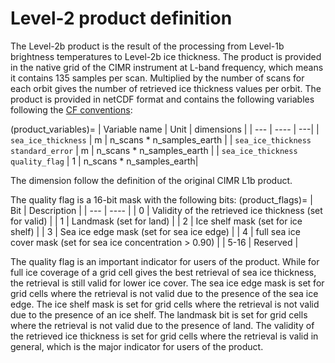 # Level-2 product definition

The Level-2b product is the result of the processing from Level-1b brightness
temperatures to Level-2b ice thickness. The product is provided in the native
grid of the CIMR instrument at L-band frequency, which means it contains 135
samples per scan. Multiplied by the number of scans for each orbit gives the
number of retrieved ice thickness values per orbit. The product is provided in netCDF format and contains the
following variables following the [CF conventions](http://cfconventions.org/):

(product_variables)=
| Variable name | Unit | dimensions |
| --- | ---- | ---| 
| `sea_ice_thickness` | m | n_scans * n_samples_earth |
| `sea_ice_thickness standard_error` | m | n_scans * n_samples_earth |
| `sea_ice_thickness quality_flag` | 1 | n_scans * n_samples_earth| 


The dimension follow the definition of the original CIMR L1b product.

The quality flag is a 16-bit mask with the following bits:
(product_flags)=
| Bit | Description |
| --- | ---- |
| 0 | Validity of the retrieved ice thickness (set for valid) |
| 1 | Landmask (set for land) |
| 2 | Ice shelf mask (set for ice shelf) |
| 3 | Sea ice edge mask (set for sea ice edge) |
| 4 | full sea ice cover mask (set for sea ice concentration > 0.90) |
| 5-16 | Reserved |


The quality flag is an important indicator for users of the product. While for full ice coverage of a grid cell gives the best retrieval of sea ice thickness, the retrieval is still valid for lower ice cover. The sea ice edge mask is set for grid cells where the retrieval is not valid due to the presence of the sea ice edge. The ice shelf mask is set for grid cells where the retrieval is not valid due to the presence of an ice shelf. The landmask bit is set for grid cells where the retrieval is not valid due to the presence of land. The validity of the retrieved ice thickness is set for grid cells where the retrieval is valid in general, which is the major indicator for users of the product.


